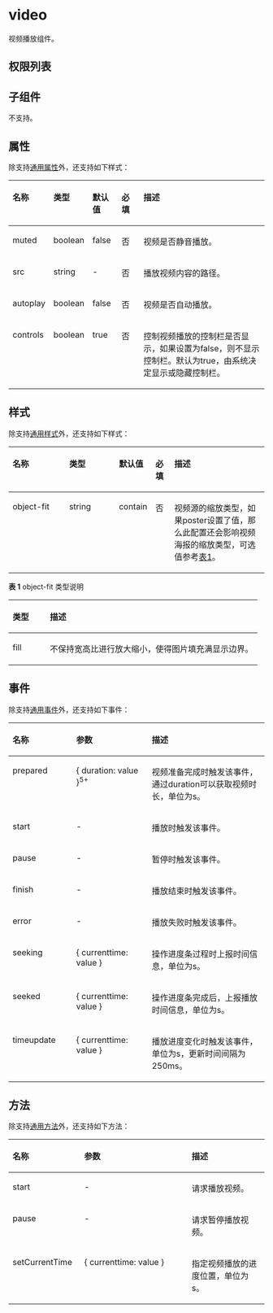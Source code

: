 # video<a name="ZH-CN_TOPIC_0000001163932210"></a>

视频播放组件。

## 权限列表<a name="zh-cn_topic_0000001173164749_section11257113618419"></a>

## 子组件<a name="zh-cn_topic_0000001173164749_sc18e8342b29747dbbd70887cc3c0a22d"></a>

不支持。

## 属性<a name="zh-cn_topic_0000001173164749_s50d82bce96774b86846ab2739d7ce18d"></a>

除支持[通用属性](js-components-common-attributes.md)外，还支持如下样式：

<a name="zh-cn_topic_0000001173164749_table20633101642315"></a>
<table><thead align="left"><tr id="zh-cn_topic_0000001173164749_row663331618238"><th class="cellrowborder" valign="top" width="15.479999999999999%" id="mcps1.1.6.1.1"><p id="zh-cn_topic_0000001173164749_aa872998ac2d84843a3c5161889afffef"><a name="zh-cn_topic_0000001173164749_aa872998ac2d84843a3c5161889afffef"></a><a name="zh-cn_topic_0000001173164749_aa872998ac2d84843a3c5161889afffef"></a>名称</p>
</th>
<th class="cellrowborder" valign="top" width="13.04%" id="mcps1.1.6.1.2"><p id="zh-cn_topic_0000001173164749_ab2111648ee0e4f6d881be8954e7acaab"><a name="zh-cn_topic_0000001173164749_ab2111648ee0e4f6d881be8954e7acaab"></a><a name="zh-cn_topic_0000001173164749_ab2111648ee0e4f6d881be8954e7acaab"></a>类型</p>
</th>
<th class="cellrowborder" valign="top" width="11.41%" id="mcps1.1.6.1.3"><p id="zh-cn_topic_0000001173164749_ab377d1c90900478ea4ecab51e9a058af"><a name="zh-cn_topic_0000001173164749_ab377d1c90900478ea4ecab51e9a058af"></a><a name="zh-cn_topic_0000001173164749_ab377d1c90900478ea4ecab51e9a058af"></a>默认值</p>
</th>
<th class="cellrowborder" valign="top" width="8.73%" id="mcps1.1.6.1.4"><p id="zh-cn_topic_0000001173164749_p824610360217"><a name="zh-cn_topic_0000001173164749_p824610360217"></a><a name="zh-cn_topic_0000001173164749_p824610360217"></a>必填</p>
</th>
<th class="cellrowborder" valign="top" width="51.339999999999996%" id="mcps1.1.6.1.5"><p id="zh-cn_topic_0000001173164749_a1d574a0044ed42ec8a2603bc82734232"><a name="zh-cn_topic_0000001173164749_a1d574a0044ed42ec8a2603bc82734232"></a><a name="zh-cn_topic_0000001173164749_a1d574a0044ed42ec8a2603bc82734232"></a>描述</p>
</th>
</tr>
</thead>
<tbody><tr id="zh-cn_topic_0000001173164749_row174491921121516"><td class="cellrowborder" valign="top" width="15.479999999999999%" headers="mcps1.1.6.1.1 "><p id="zh-cn_topic_0000001173164749_p886612215154"><a name="zh-cn_topic_0000001173164749_p886612215154"></a><a name="zh-cn_topic_0000001173164749_p886612215154"></a>muted</p>
</td>
<td class="cellrowborder" valign="top" width="13.04%" headers="mcps1.1.6.1.2 "><p id="zh-cn_topic_0000001173164749_p2086602211514"><a name="zh-cn_topic_0000001173164749_p2086602211514"></a><a name="zh-cn_topic_0000001173164749_p2086602211514"></a>boolean</p>
</td>
<td class="cellrowborder" valign="top" width="11.41%" headers="mcps1.1.6.1.3 "><p id="zh-cn_topic_0000001173164749_p17866222171514"><a name="zh-cn_topic_0000001173164749_p17866222171514"></a><a name="zh-cn_topic_0000001173164749_p17866222171514"></a>false</p>
</td>
<td class="cellrowborder" valign="top" width="8.73%" headers="mcps1.1.6.1.4 "><p id="zh-cn_topic_0000001173164749_p6866102231512"><a name="zh-cn_topic_0000001173164749_p6866102231512"></a><a name="zh-cn_topic_0000001173164749_p6866102231512"></a>否</p>
</td>
<td class="cellrowborder" valign="top" width="51.339999999999996%" headers="mcps1.1.6.1.5 "><p id="zh-cn_topic_0000001173164749_p58668224150"><a name="zh-cn_topic_0000001173164749_p58668224150"></a><a name="zh-cn_topic_0000001173164749_p58668224150"></a>视频是否静音播放。</p>
</td>
</tr>
<tr id="zh-cn_topic_0000001173164749_row198031871157"><td class="cellrowborder" valign="top" width="15.479999999999999%" headers="mcps1.1.6.1.1 "><p id="zh-cn_topic_0000001173164749_p886615229150"><a name="zh-cn_topic_0000001173164749_p886615229150"></a><a name="zh-cn_topic_0000001173164749_p886615229150"></a>src</p>
</td>
<td class="cellrowborder" valign="top" width="13.04%" headers="mcps1.1.6.1.2 "><p id="zh-cn_topic_0000001173164749_p18664223156"><a name="zh-cn_topic_0000001173164749_p18664223156"></a><a name="zh-cn_topic_0000001173164749_p18664223156"></a>string</p>
</td>
<td class="cellrowborder" valign="top" width="11.41%" headers="mcps1.1.6.1.3 "><p id="zh-cn_topic_0000001173164749_p1786642214154"><a name="zh-cn_topic_0000001173164749_p1786642214154"></a><a name="zh-cn_topic_0000001173164749_p1786642214154"></a>-</p>
</td>
<td class="cellrowborder" valign="top" width="8.73%" headers="mcps1.1.6.1.4 "><p id="zh-cn_topic_0000001173164749_p108661922191514"><a name="zh-cn_topic_0000001173164749_p108661922191514"></a><a name="zh-cn_topic_0000001173164749_p108661922191514"></a>否</p>
</td>
<td class="cellrowborder" valign="top" width="51.339999999999996%" headers="mcps1.1.6.1.5 "><p id="zh-cn_topic_0000001173164749_p28661822121511"><a name="zh-cn_topic_0000001173164749_p28661822121511"></a><a name="zh-cn_topic_0000001173164749_p28661822121511"></a>播放视频内容的路径。</p>
</td>
</tr>
<tr id="zh-cn_topic_0000001173164749_row84223141151"><td class="cellrowborder" valign="top" width="15.479999999999999%" headers="mcps1.1.6.1.1 "><p id="zh-cn_topic_0000001173164749_p1486615224155"><a name="zh-cn_topic_0000001173164749_p1486615224155"></a><a name="zh-cn_topic_0000001173164749_p1486615224155"></a>autoplay</p>
</td>
<td class="cellrowborder" valign="top" width="13.04%" headers="mcps1.1.6.1.2 "><p id="zh-cn_topic_0000001173164749_p8866202219150"><a name="zh-cn_topic_0000001173164749_p8866202219150"></a><a name="zh-cn_topic_0000001173164749_p8866202219150"></a>boolean</p>
</td>
<td class="cellrowborder" valign="top" width="11.41%" headers="mcps1.1.6.1.3 "><p id="zh-cn_topic_0000001173164749_p168661222171510"><a name="zh-cn_topic_0000001173164749_p168661222171510"></a><a name="zh-cn_topic_0000001173164749_p168661222171510"></a>false</p>
</td>
<td class="cellrowborder" valign="top" width="8.73%" headers="mcps1.1.6.1.4 "><p id="zh-cn_topic_0000001173164749_p1786618220151"><a name="zh-cn_topic_0000001173164749_p1786618220151"></a><a name="zh-cn_topic_0000001173164749_p1786618220151"></a>否</p>
</td>
<td class="cellrowborder" valign="top" width="51.339999999999996%" headers="mcps1.1.6.1.5 "><p id="zh-cn_topic_0000001173164749_p1386610221157"><a name="zh-cn_topic_0000001173164749_p1386610221157"></a><a name="zh-cn_topic_0000001173164749_p1386610221157"></a>视频是否自动播放。</p>
</td>
</tr>
<tr id="zh-cn_topic_0000001173164749_row4862225151"><td class="cellrowborder" valign="top" width="15.479999999999999%" headers="mcps1.1.6.1.1 "><p id="zh-cn_topic_0000001173164749_p4867112211519"><a name="zh-cn_topic_0000001173164749_p4867112211519"></a><a name="zh-cn_topic_0000001173164749_p4867112211519"></a>controls</p>
</td>
<td class="cellrowborder" valign="top" width="13.04%" headers="mcps1.1.6.1.2 "><p id="zh-cn_topic_0000001173164749_p486742231516"><a name="zh-cn_topic_0000001173164749_p486742231516"></a><a name="zh-cn_topic_0000001173164749_p486742231516"></a>boolean</p>
</td>
<td class="cellrowborder" valign="top" width="11.41%" headers="mcps1.1.6.1.3 "><p id="zh-cn_topic_0000001173164749_p118671822171510"><a name="zh-cn_topic_0000001173164749_p118671822171510"></a><a name="zh-cn_topic_0000001173164749_p118671822171510"></a>true</p>
</td>
<td class="cellrowborder" valign="top" width="8.73%" headers="mcps1.1.6.1.4 "><p id="zh-cn_topic_0000001173164749_p148678225153"><a name="zh-cn_topic_0000001173164749_p148678225153"></a><a name="zh-cn_topic_0000001173164749_p148678225153"></a>否</p>
</td>
<td class="cellrowborder" valign="top" width="51.339999999999996%" headers="mcps1.1.6.1.5 "><p id="zh-cn_topic_0000001173164749_p1286742213153"><a name="zh-cn_topic_0000001173164749_p1286742213153"></a><a name="zh-cn_topic_0000001173164749_p1286742213153"></a>控制视频播放的控制栏是否显示，如果设置为false，则不显示控制栏。默认为true，由系统决定显示或隐藏控制栏。</p>
</td>
</tr>
</tbody>
</table>

## 样式<a name="zh-cn_topic_0000001173164749_sfbde25405aca4513a9c938f2f339b770"></a>

除支持[通用样式](js-components-common-styles.md)外，还支持如下样式：

<a name="zh-cn_topic_0000001173164749_table772815434205"></a>
<table><thead align="left"><tr id="zh-cn_topic_0000001173164749_row8728104352011"><th class="cellrowborder" valign="top" width="23.11768823117688%" id="mcps1.1.6.1.1"><p id="zh-cn_topic_0000001173164749_p8728104312012"><a name="zh-cn_topic_0000001173164749_p8728104312012"></a><a name="zh-cn_topic_0000001173164749_p8728104312012"></a>名称</p>
</th>
<th class="cellrowborder" valign="top" width="20.477952204779523%" id="mcps1.1.6.1.2"><p id="zh-cn_topic_0000001173164749_p187282438206"><a name="zh-cn_topic_0000001173164749_p187282438206"></a><a name="zh-cn_topic_0000001173164749_p187282438206"></a>类型</p>
</th>
<th class="cellrowborder" valign="top" width="8.869113088691131%" id="mcps1.1.6.1.3"><p id="zh-cn_topic_0000001173164749_p12729114318201"><a name="zh-cn_topic_0000001173164749_p12729114318201"></a><a name="zh-cn_topic_0000001173164749_p12729114318201"></a>默认值</p>
</th>
<th class="cellrowborder" valign="top" width="7.519248075192481%" id="mcps1.1.6.1.4"><p id="zh-cn_topic_0000001173164749_p17729104352013"><a name="zh-cn_topic_0000001173164749_p17729104352013"></a><a name="zh-cn_topic_0000001173164749_p17729104352013"></a>必填</p>
</th>
<th class="cellrowborder" valign="top" width="40.01599840015999%" id="mcps1.1.6.1.5"><p id="zh-cn_topic_0000001173164749_p7729104317207"><a name="zh-cn_topic_0000001173164749_p7729104317207"></a><a name="zh-cn_topic_0000001173164749_p7729104317207"></a>描述</p>
</th>
</tr>
</thead>
<tbody><tr id="zh-cn_topic_0000001173164749_row117291043172018"><td class="cellrowborder" valign="top" width="23.11768823117688%" headers="mcps1.1.6.1.1 "><p id="zh-cn_topic_0000001173164749_p15729184311209"><a name="zh-cn_topic_0000001173164749_p15729184311209"></a><a name="zh-cn_topic_0000001173164749_p15729184311209"></a>object-fit</p>
</td>
<td class="cellrowborder" valign="top" width="20.477952204779523%" headers="mcps1.1.6.1.2 "><p id="zh-cn_topic_0000001173164749_p117291543122015"><a name="zh-cn_topic_0000001173164749_p117291543122015"></a><a name="zh-cn_topic_0000001173164749_p117291543122015"></a>string</p>
</td>
<td class="cellrowborder" valign="top" width="8.869113088691131%" headers="mcps1.1.6.1.3 "><p id="zh-cn_topic_0000001173164749_p672911431201"><a name="zh-cn_topic_0000001173164749_p672911431201"></a><a name="zh-cn_topic_0000001173164749_p672911431201"></a>contain</p>
</td>
<td class="cellrowborder" valign="top" width="7.519248075192481%" headers="mcps1.1.6.1.4 "><p id="zh-cn_topic_0000001173164749_p207294433207"><a name="zh-cn_topic_0000001173164749_p207294433207"></a><a name="zh-cn_topic_0000001173164749_p207294433207"></a>否</p>
</td>
<td class="cellrowborder" valign="top" width="40.01599840015999%" headers="mcps1.1.6.1.5 "><p id="zh-cn_topic_0000001173164749_p1729184392013"><a name="zh-cn_topic_0000001173164749_p1729184392013"></a><a name="zh-cn_topic_0000001173164749_p1729184392013"></a>视频源的缩放类型，如果poster设置了值，那么此配置还会影响视频海报的缩放类型，可选值参考<a href="#zh-cn_topic_0000001173164749_t8eca568266d54af484fec0f84185e923">表1</a>。</p>
</td>
</tr>
</tbody>
</table>

**表 1**  object-fit 类型说明

<a name="zh-cn_topic_0000001173164749_t8eca568266d54af484fec0f84185e923"></a>
<table><thead align="left"><tr id="zh-cn_topic_0000001173164749_r9b22bdd1cd2d4050a840c205bd25f5f2"><th class="cellrowborder" valign="top" width="15.02%" id="mcps1.2.3.1.1"><p id="zh-cn_topic_0000001173164749_aaf9dd8d06c5b44b8a13e3c6e17e29493"><a name="zh-cn_topic_0000001173164749_aaf9dd8d06c5b44b8a13e3c6e17e29493"></a><a name="zh-cn_topic_0000001173164749_aaf9dd8d06c5b44b8a13e3c6e17e29493"></a>类型</p>
</th>
<th class="cellrowborder" valign="top" width="84.98%" id="mcps1.2.3.1.2"><p id="zh-cn_topic_0000001173164749_a63d0fe8b723d4ddfa21fc1fbb3e48165"><a name="zh-cn_topic_0000001173164749_a63d0fe8b723d4ddfa21fc1fbb3e48165"></a><a name="zh-cn_topic_0000001173164749_a63d0fe8b723d4ddfa21fc1fbb3e48165"></a>描述</p>
</th>
</tr>
</thead>
<tbody><tr id="zh-cn_topic_0000001173164749_ref689a9f315e4ffea4cd2d1a19bd1773"><td class="cellrowborder" valign="top" width="15.02%" headers="mcps1.2.3.1.1 "><p id="zh-cn_topic_0000001173164749_p11586163511379"><a name="zh-cn_topic_0000001173164749_p11586163511379"></a><a name="zh-cn_topic_0000001173164749_p11586163511379"></a>fill</p>
</td>
<td class="cellrowborder" valign="top" width="84.98%" headers="mcps1.2.3.1.2 "><p id="zh-cn_topic_0000001173164749_p958611356373"><a name="zh-cn_topic_0000001173164749_p958611356373"></a><a name="zh-cn_topic_0000001173164749_p958611356373"></a>不保持宽高比进行放大缩小，使得图片填充满显示边界。</p>
</td>
</tr>
</tbody>
</table>

## 事件<a name="zh-cn_topic_0000001173164749_section4181420161817"></a>

除支持[通用事件](js-components-common-events.md)外，还支持如下事件：

<a name="zh-cn_topic_0000001173164749_table836435619510"></a>
<table><thead align="left"><tr id="zh-cn_topic_0000001173164749_row153658563517"><th class="cellrowborder" valign="top" width="24.852485248524854%" id="mcps1.1.4.1.1"><p id="zh-cn_topic_0000001173164749_a426b8903842d48fa8012a24ff3c997eb"><a name="zh-cn_topic_0000001173164749_a426b8903842d48fa8012a24ff3c997eb"></a><a name="zh-cn_topic_0000001173164749_a426b8903842d48fa8012a24ff3c997eb"></a>名称</p>
</th>
<th class="cellrowborder" valign="top" width="29.552955295529554%" id="mcps1.1.4.1.2"><p id="zh-cn_topic_0000001173164749_a53448ba47e5e4ae9bf7774c90820e970"><a name="zh-cn_topic_0000001173164749_a53448ba47e5e4ae9bf7774c90820e970"></a><a name="zh-cn_topic_0000001173164749_a53448ba47e5e4ae9bf7774c90820e970"></a>参数</p>
</th>
<th class="cellrowborder" valign="top" width="45.5945594559456%" id="mcps1.1.4.1.3"><p id="zh-cn_topic_0000001173164749_add489ff50c444f24b759162c7f4bad9a"><a name="zh-cn_topic_0000001173164749_add489ff50c444f24b759162c7f4bad9a"></a><a name="zh-cn_topic_0000001173164749_add489ff50c444f24b759162c7f4bad9a"></a>描述</p>
</th>
</tr>
</thead>
<tbody><tr id="zh-cn_topic_0000001173164749_row116621079194"><td class="cellrowborder" valign="top" width="24.852485248524854%" headers="mcps1.1.4.1.1 "><p id="zh-cn_topic_0000001173164749_p14995128101920"><a name="zh-cn_topic_0000001173164749_p14995128101920"></a><a name="zh-cn_topic_0000001173164749_p14995128101920"></a>prepared</p>
</td>
<td class="cellrowborder" valign="top" width="29.552955295529554%" headers="mcps1.1.4.1.2 "><p id="zh-cn_topic_0000001173164749_p1499513871918"><a name="zh-cn_topic_0000001173164749_p1499513871918"></a><a name="zh-cn_topic_0000001173164749_p1499513871918"></a>{ duration: value }<sup id="zh-cn_topic_0000001173164749_sup29931815101312"><a name="zh-cn_topic_0000001173164749_sup29931815101312"></a><a name="zh-cn_topic_0000001173164749_sup29931815101312"></a>5+</sup></p>
</td>
<td class="cellrowborder" valign="top" width="45.5945594559456%" headers="mcps1.1.4.1.3 "><p id="zh-cn_topic_0000001173164749_p1399519841911"><a name="zh-cn_topic_0000001173164749_p1399519841911"></a><a name="zh-cn_topic_0000001173164749_p1399519841911"></a>视频准备完成时触发该事件，通过duration可以获取视频时长，单位为s。</p>
</td>
</tr>
<tr id="zh-cn_topic_0000001173164749_row76639781919"><td class="cellrowborder" valign="top" width="24.852485248524854%" headers="mcps1.1.4.1.1 "><p id="zh-cn_topic_0000001173164749_p1899514821910"><a name="zh-cn_topic_0000001173164749_p1899514821910"></a><a name="zh-cn_topic_0000001173164749_p1899514821910"></a>start</p>
</td>
<td class="cellrowborder" valign="top" width="29.552955295529554%" headers="mcps1.1.4.1.2 "><p id="zh-cn_topic_0000001173164749_p1899516816193"><a name="zh-cn_topic_0000001173164749_p1899516816193"></a><a name="zh-cn_topic_0000001173164749_p1899516816193"></a>-</p>
</td>
<td class="cellrowborder" valign="top" width="45.5945594559456%" headers="mcps1.1.4.1.3 "><p id="zh-cn_topic_0000001173164749_p8995182197"><a name="zh-cn_topic_0000001173164749_p8995182197"></a><a name="zh-cn_topic_0000001173164749_p8995182197"></a>播放时触发该事件。</p>
</td>
</tr>
<tr id="zh-cn_topic_0000001173164749_row1066387181915"><td class="cellrowborder" valign="top" width="24.852485248524854%" headers="mcps1.1.4.1.1 "><p id="zh-cn_topic_0000001173164749_p1899616891919"><a name="zh-cn_topic_0000001173164749_p1899616891919"></a><a name="zh-cn_topic_0000001173164749_p1899616891919"></a>pause</p>
</td>
<td class="cellrowborder" valign="top" width="29.552955295529554%" headers="mcps1.1.4.1.2 "><p id="zh-cn_topic_0000001173164749_p109962861914"><a name="zh-cn_topic_0000001173164749_p109962861914"></a><a name="zh-cn_topic_0000001173164749_p109962861914"></a>-</p>
</td>
<td class="cellrowborder" valign="top" width="45.5945594559456%" headers="mcps1.1.4.1.3 "><p id="zh-cn_topic_0000001173164749_p1699615891918"><a name="zh-cn_topic_0000001173164749_p1699615891918"></a><a name="zh-cn_topic_0000001173164749_p1699615891918"></a>暂停时触发该事件。</p>
</td>
</tr>
<tr id="zh-cn_topic_0000001173164749_row1131820251916"><td class="cellrowborder" valign="top" width="24.852485248524854%" headers="mcps1.1.4.1.1 "><p id="zh-cn_topic_0000001173164749_p59966831917"><a name="zh-cn_topic_0000001173164749_p59966831917"></a><a name="zh-cn_topic_0000001173164749_p59966831917"></a>finish</p>
</td>
<td class="cellrowborder" valign="top" width="29.552955295529554%" headers="mcps1.1.4.1.2 "><p id="zh-cn_topic_0000001173164749_p1799619831915"><a name="zh-cn_topic_0000001173164749_p1799619831915"></a><a name="zh-cn_topic_0000001173164749_p1799619831915"></a>-</p>
</td>
<td class="cellrowborder" valign="top" width="45.5945594559456%" headers="mcps1.1.4.1.3 "><p id="zh-cn_topic_0000001173164749_p199688111910"><a name="zh-cn_topic_0000001173164749_p199688111910"></a><a name="zh-cn_topic_0000001173164749_p199688111910"></a>播放结束时触发该事件。</p>
</td>
</tr>
<tr id="zh-cn_topic_0000001173164749_row11318921194"><td class="cellrowborder" valign="top" width="24.852485248524854%" headers="mcps1.1.4.1.1 "><p id="zh-cn_topic_0000001173164749_p09964811192"><a name="zh-cn_topic_0000001173164749_p09964811192"></a><a name="zh-cn_topic_0000001173164749_p09964811192"></a>error</p>
</td>
<td class="cellrowborder" valign="top" width="29.552955295529554%" headers="mcps1.1.4.1.2 "><p id="zh-cn_topic_0000001173164749_p999616871916"><a name="zh-cn_topic_0000001173164749_p999616871916"></a><a name="zh-cn_topic_0000001173164749_p999616871916"></a>-</p>
</td>
<td class="cellrowborder" valign="top" width="45.5945594559456%" headers="mcps1.1.4.1.3 "><p id="zh-cn_topic_0000001173164749_p399615871913"><a name="zh-cn_topic_0000001173164749_p399615871913"></a><a name="zh-cn_topic_0000001173164749_p399615871913"></a>播放失败时触发该事件。</p>
</td>
</tr>
<tr id="zh-cn_topic_0000001173164749_row143184219194"><td class="cellrowborder" valign="top" width="24.852485248524854%" headers="mcps1.1.4.1.1 "><p id="zh-cn_topic_0000001173164749_p109962812198"><a name="zh-cn_topic_0000001173164749_p109962812198"></a><a name="zh-cn_topic_0000001173164749_p109962812198"></a>seeking</p>
</td>
<td class="cellrowborder" valign="top" width="29.552955295529554%" headers="mcps1.1.4.1.2 "><p id="zh-cn_topic_0000001173164749_p6996118201915"><a name="zh-cn_topic_0000001173164749_p6996118201915"></a><a name="zh-cn_topic_0000001173164749_p6996118201915"></a>{ currenttime: value }</p>
</td>
<td class="cellrowborder" valign="top" width="45.5945594559456%" headers="mcps1.1.4.1.3 "><p id="zh-cn_topic_0000001173164749_p1599615891917"><a name="zh-cn_topic_0000001173164749_p1599615891917"></a><a name="zh-cn_topic_0000001173164749_p1599615891917"></a>操作进度条过程时上报时间信息，单位为s。</p>
</td>
</tr>
<tr id="zh-cn_topic_0000001173164749_row1637115611818"><td class="cellrowborder" valign="top" width="24.852485248524854%" headers="mcps1.1.4.1.1 "><p id="zh-cn_topic_0000001173164749_p149964831912"><a name="zh-cn_topic_0000001173164749_p149964831912"></a><a name="zh-cn_topic_0000001173164749_p149964831912"></a>seeked</p>
</td>
<td class="cellrowborder" valign="top" width="29.552955295529554%" headers="mcps1.1.4.1.2 "><p id="zh-cn_topic_0000001173164749_p19996182197"><a name="zh-cn_topic_0000001173164749_p19996182197"></a><a name="zh-cn_topic_0000001173164749_p19996182197"></a>{ currenttime: value }</p>
</td>
<td class="cellrowborder" valign="top" width="45.5945594559456%" headers="mcps1.1.4.1.3 "><p id="zh-cn_topic_0000001173164749_p109961085199"><a name="zh-cn_topic_0000001173164749_p109961085199"></a><a name="zh-cn_topic_0000001173164749_p109961085199"></a>操作进度条完成后，上报播放时间信息，单位为s。</p>
</td>
</tr>
<tr id="zh-cn_topic_0000001173164749_row1766775361814"><td class="cellrowborder" valign="top" width="24.852485248524854%" headers="mcps1.1.4.1.1 "><p id="zh-cn_topic_0000001173164749_p129965831916"><a name="zh-cn_topic_0000001173164749_p129965831916"></a><a name="zh-cn_topic_0000001173164749_p129965831916"></a>timeupdate</p>
</td>
<td class="cellrowborder" valign="top" width="29.552955295529554%" headers="mcps1.1.4.1.2 "><p id="zh-cn_topic_0000001173164749_p4996386196"><a name="zh-cn_topic_0000001173164749_p4996386196"></a><a name="zh-cn_topic_0000001173164749_p4996386196"></a>{ currenttime: value }</p>
</td>
<td class="cellrowborder" valign="top" width="45.5945594559456%" headers="mcps1.1.4.1.3 "><p id="zh-cn_topic_0000001173164749_p179976820190"><a name="zh-cn_topic_0000001173164749_p179976820190"></a><a name="zh-cn_topic_0000001173164749_p179976820190"></a>播放进度变化时触发该事件，单位为s，更新时间间隔为250ms。</p>
</td>
</tr>
</tbody>
</table>

## 方法<a name="zh-cn_topic_0000001173164749_s557cc2f457ff42a193807500adae2f91"></a>

除支持[通用方法](js-components-common-methods.md)外，还支持如下方法：

<a name="zh-cn_topic_0000001173164749_t0b0d71e0664f479d9fbcfe2cf45b34a0"></a>
<table><thead align="left"><tr id="zh-cn_topic_0000001173164749_r80520812e64447b7a841590ba3d1ecf9"><th class="cellrowborder" valign="top" width="28.000000000000004%" id="mcps1.1.4.1.1"><p id="zh-cn_topic_0000001173164749_ab440f3031e7242d1a1ee00ba387b151f"><a name="zh-cn_topic_0000001173164749_ab440f3031e7242d1a1ee00ba387b151f"></a><a name="zh-cn_topic_0000001173164749_ab440f3031e7242d1a1ee00ba387b151f"></a>名称</p>
</th>
<th class="cellrowborder" valign="top" width="42%" id="mcps1.1.4.1.2"><p id="zh-cn_topic_0000001173164749_a1e28b7e4cdc84e9eacc51b8ce51590df"><a name="zh-cn_topic_0000001173164749_a1e28b7e4cdc84e9eacc51b8ce51590df"></a><a name="zh-cn_topic_0000001173164749_a1e28b7e4cdc84e9eacc51b8ce51590df"></a>参数</p>
</th>
<th class="cellrowborder" valign="top" width="30%" id="mcps1.1.4.1.3"><p id="zh-cn_topic_0000001173164749_ad91f1de026e24e60b0fe5078f4226f65"><a name="zh-cn_topic_0000001173164749_ad91f1de026e24e60b0fe5078f4226f65"></a><a name="zh-cn_topic_0000001173164749_ad91f1de026e24e60b0fe5078f4226f65"></a>描述</p>
</th>
</tr>
</thead>
<tbody><tr id="zh-cn_topic_0000001173164749_rab3c226807734a8d874bf83c939d52ad"><td class="cellrowborder" valign="top" width="28.000000000000004%" headers="mcps1.1.4.1.1 "><p id="zh-cn_topic_0000001173164749_ac317a80879064915a1a09cef7e3070d2"><a name="zh-cn_topic_0000001173164749_ac317a80879064915a1a09cef7e3070d2"></a><a name="zh-cn_topic_0000001173164749_ac317a80879064915a1a09cef7e3070d2"></a>start</p>
</td>
<td class="cellrowborder" valign="top" width="42%" headers="mcps1.1.4.1.2 "><p id="zh-cn_topic_0000001173164749_a1589994065b74673b39ff67b72e3ec82"><a name="zh-cn_topic_0000001173164749_a1589994065b74673b39ff67b72e3ec82"></a><a name="zh-cn_topic_0000001173164749_a1589994065b74673b39ff67b72e3ec82"></a>-</p>
</td>
<td class="cellrowborder" valign="top" width="30%" headers="mcps1.1.4.1.3 "><p id="zh-cn_topic_0000001173164749_ad610eacf0ae748a0bd0611c6bd10d49d"><a name="zh-cn_topic_0000001173164749_ad610eacf0ae748a0bd0611c6bd10d49d"></a><a name="zh-cn_topic_0000001173164749_ad610eacf0ae748a0bd0611c6bd10d49d"></a>请求播放视频。</p>
</td>
</tr>
<tr id="zh-cn_topic_0000001173164749_r74d47c5360ae4f87936bde197795b0e5"><td class="cellrowborder" valign="top" width="28.000000000000004%" headers="mcps1.1.4.1.1 "><p id="zh-cn_topic_0000001173164749_a5488606f848644c1b250b35137b770f9"><a name="zh-cn_topic_0000001173164749_a5488606f848644c1b250b35137b770f9"></a><a name="zh-cn_topic_0000001173164749_a5488606f848644c1b250b35137b770f9"></a>pause</p>
</td>
<td class="cellrowborder" valign="top" width="42%" headers="mcps1.1.4.1.2 "><p id="zh-cn_topic_0000001173164749_a715471504ba24456b9c69a09898e8025"><a name="zh-cn_topic_0000001173164749_a715471504ba24456b9c69a09898e8025"></a><a name="zh-cn_topic_0000001173164749_a715471504ba24456b9c69a09898e8025"></a>-</p>
</td>
<td class="cellrowborder" valign="top" width="30%" headers="mcps1.1.4.1.3 "><p id="zh-cn_topic_0000001173164749_a4d7fc26ada3c4c9b86818e40259494e6"><a name="zh-cn_topic_0000001173164749_a4d7fc26ada3c4c9b86818e40259494e6"></a><a name="zh-cn_topic_0000001173164749_a4d7fc26ada3c4c9b86818e40259494e6"></a>请求暂停播放视频。</p>
</td>
</tr>
<tr id="zh-cn_topic_0000001173164749_rc1629488abde4974938cc5c17937dbc6"><td class="cellrowborder" valign="top" width="28.000000000000004%" headers="mcps1.1.4.1.1 "><p id="zh-cn_topic_0000001173164749_a74f637bafd5348bb96414961031ca01d"><a name="zh-cn_topic_0000001173164749_a74f637bafd5348bb96414961031ca01d"></a><a name="zh-cn_topic_0000001173164749_a74f637bafd5348bb96414961031ca01d"></a>setCurrentTime</p>
</td>
<td class="cellrowborder" valign="top" width="42%" headers="mcps1.1.4.1.2 "><p id="zh-cn_topic_0000001173164749_a65bc7bf0576a4e47bff523bd15ca560c"><a name="zh-cn_topic_0000001173164749_a65bc7bf0576a4e47bff523bd15ca560c"></a><a name="zh-cn_topic_0000001173164749_a65bc7bf0576a4e47bff523bd15ca560c"></a>{ currenttime: value }</p>
</td>
<td class="cellrowborder" valign="top" width="30%" headers="mcps1.1.4.1.3 "><p id="zh-cn_topic_0000001173164749_a421ac9c67d5444338709bb7be34d06ec"><a name="zh-cn_topic_0000001173164749_a421ac9c67d5444338709bb7be34d06ec"></a><a name="zh-cn_topic_0000001173164749_a421ac9c67d5444338709bb7be34d06ec"></a>指定视频播放的进度位置，单位为s。</p>
</td>
</tr>
</tbody>
</table>

